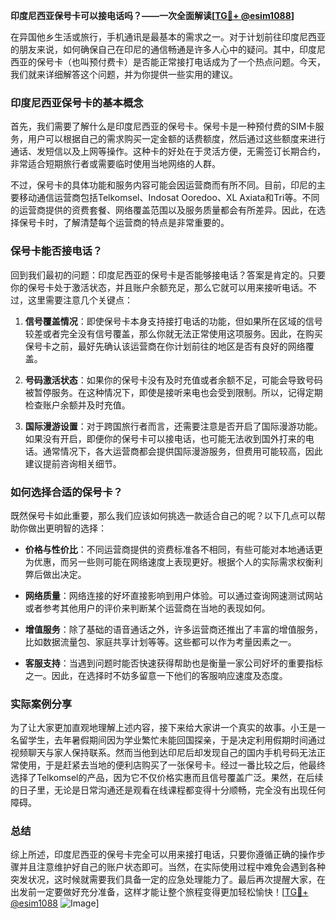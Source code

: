 **印度尼西亚保号卡可以接电话吗？——一次全面解读[[TG💪+ @esim1088](https://t.me/s/esim1088)]**

在异国他乡生活或旅行，手机通讯是最基本的需求之一。对于计划前往印度尼西亚的朋友来说，如何确保自己在印尼的通信畅通是许多人心中的疑问。其中，印度尼西亚的保号卡（也叫预付费卡）是否能正常接打电话成为了一个热点问题。今天，我们就来详细解答这个问题，并为你提供一些实用的建议。

### 印度尼西亚保号卡的基本概念

首先，我们需要了解什么是印度尼西亚的保号卡。保号卡是一种预付费的SIM卡服务，用户可以根据自己的需求购买一定金额的话费额度，然后通过这些额度来进行通话、发短信以及上网等操作。这种卡的好处在于灵活方便，无需签订长期合约，非常适合短期旅行者或需要临时使用当地网络的人群。

不过，保号卡的具体功能和服务内容可能会因运营商而有所不同。目前，印尼的主要移动通信运营商包括Telkomsel、Indosat Ooredoo、XL Axiata和Tri等。不同的运营商提供的资费套餐、网络覆盖范围以及服务质量都会有所差异。因此，在选择保号卡时，了解清楚每个运营商的特点是非常重要的。

### 保号卡能否接电话？

回到我们最初的问题：印度尼西亚的保号卡是否能够接电话？答案是肯定的。只要你的保号卡处于激活状态，并且账户余额充足，那么它就可以用来接听电话。不过，这里需要注意几个关键点：

1. **信号覆盖情况**：即使保号卡本身支持接打电话的功能，但如果所在区域的信号较差或者完全没有信号覆盖，那么你就无法正常使用这项服务。因此，在购买保号卡之前，最好先确认该运营商在你计划前往的地区是否有良好的网络覆盖。
   
2. **号码激活状态**：如果你的保号卡没有及时充值或者余额不足，可能会导致号码被暂停服务。在这种情况下，即使是接听来电也会受到限制。所以，记得定期检查账户余额并及时充值。

3. **国际漫游设置**：对于跨国旅行者而言，还需要注意是否开启了国际漫游功能。如果没有开启，即便你的保号卡可以接电话，也可能无法收到国外打来的电话。通常情况下，各大运营商都会提供国际漫游服务，但费用可能较高，因此建议提前咨询相关细节。

### 如何选择合适的保号卡？

既然保号卡如此重要，那么我们应该如何挑选一款适合自己的呢？以下几点可以帮助你做出更明智的选择：

- **价格与性价比**：不同运营商提供的资费标准各不相同，有些可能对本地通话更为优惠，而另一些则可能在网络速度上表现更好。根据个人的实际需求权衡利弊后做出决定。
  
- **网络质量**：网络连接的好坏直接影响到用户体验。可以通过查询网速测试网站或者参考其他用户的评价来判断某个运营商在当地的表现如何。
  
- **增值服务**：除了基础的语音通话之外，许多运营商还推出了丰富的增值服务，比如数据流量包、家庭共享计划等等。这些都可以作为考量因素之一。
  
- **客服支持**：当遇到问题时能否快速获得帮助也是衡量一家公司好坏的重要指标之一。因此，在选择时不妨多留意一下他们的客服响应速度及态度。

### 实际案例分享

为了让大家更加直观地理解上述内容，接下来给大家讲一个真实的故事。小王是一名留学生，去年暑假期间因为学业繁忙未能回国探亲，于是决定利用假期时间通过视频聊天与家人保持联系。然而当他到达印尼后却发现自己的国内手机号码无法正常使用，于是赶紧去当地的便利店购买了一张保号卡。经过一番比较之后，他最终选择了Telkomsel的产品，因为它不仅价格实惠而且信号覆盖广泛。果然，在后续的日子里，无论是日常沟通还是观看在线课程都变得十分顺畅，完全没有出现任何障碍。

### 总结

综上所述，印度尼西亚的保号卡完全可以用来接打电话，只要你遵循正确的操作步骤并且注意维护好自己的账户状态即可。当然，在实际使用过程中难免会遇到各种突发状况，这时候就需要我们具备一定的应急处理能力了。最后再次提醒大家，在出发前一定要做好充分准备，这样才能让整个旅程变得更加轻松愉快！[[TG💪+ @esim1088](https://t.me/s/esim1088) ![Image](https://i.postimg.cc/4NQfJmqS/Snipaste-2025-05-13-00-14-12.png)]